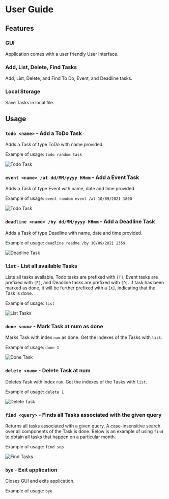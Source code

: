 # User Guide

## Features 

### GUI

Application comes with a user friendly User Interface.

### Add, List, Delete, Find Tasks

Add, List, Delete, and Find To Do, Event, and Deadline tasks.

### Local Storage

Save Tasks in local file.

## Usage

### `todo <name>` - Add a ToDo Task

Adds a Task of type ToDo with name provided.

Example of usage: `todo random task`

![Todo Task](./ToDo.png)


### `event <name> /at dd/MM/yyyy HHmm` - Add a Event Task

Adds a Task of type Event with name, date and time provided.

Example of usage: `event random event /at 10/09/2021 1800`

![Todo Task](./Event.png)


### `deadline <name> /by dd/MM/yyyy HHmm` - Add a Deadline Task

Adds a Task of type Deadline with name, date and time provided.

Example of usage: `deadline readme /by 10/09/2021 2359`

![Deadline Task](./Deadline.png)


### `list` - List all available Tasks

Lists all tasks available. Todo tasks are prefixed with `[T]`,
Event tasks are prefixed with `[E]`,
and Deadline tasks are prefixed with `[D]`.
If task has been marked as done, it will be further prefixed with a `[X]`, indicating that the Task is done.

Example of usage: `list`

![List Tasks](./List.png)

### `done <num>` - Mark Task at num as done

Marks Task with index `num` as done. Get the indexes of the Tasks with `list`.

Example of usage: `done 1`

![Done Task](./Done.png)


### `delete <num>` - Delete Task at num

Deletes Task with index `num`. Get the indexes of the Tasks with `list`.

Example of usage: `delete 1`

![Delete Task](./Delete.png)

### `find <query>` - Finds all Tasks associated with the given query

Returns all tasks associated with a given query. A case-insensitive search over all components of the Task is done.
Below is an example of using `find` to obtain all tasks that happen on a particular month.

Example of usage: `find sep`

![Find Tasks](./Find.png)


### `bye` - Exit application

Closes GUI and exits application.

Example of usage: `bye`